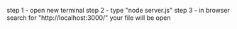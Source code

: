 step 1 - open new terminal
step 2 - type "node server.js"
step 3 - in browser search for "http://localhost:3000/" your file will be open
